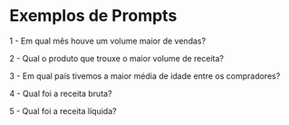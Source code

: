 # Exemplos de Prompts

1 - Em qual mês houve um volume maior de vendas?

2 - Qual o produto que trouxe o maior volume de receita?

3 - Em qual país tivemos a maior média de idade entre os compradores?

4 - Qual foi a receita bruta?

5 - Qual foi a receita líquida?
